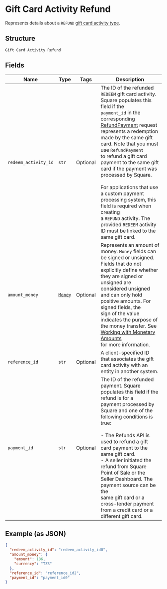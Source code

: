 
# Gift Card Activity Refund

Represents details about a `REFUND` [gift card activity type](../../doc/models/gift-card-activity-type.md).

## Structure

`Gift Card Activity Refund`

## Fields

| Name | Type | Tags | Description |
|  --- | --- | --- | --- |
| `redeem_activity_id` | `str` | Optional | The ID of the refunded `REDEEM` gift card activity. Square populates this field if the<br>`payment_id` in the corresponding [RefundPayment](api-endpoint:Refunds-RefundPayment) request<br>represents a redemption made by the same gift card. Note that you must use `RefundPayment`<br>to refund a gift card payment to the same gift card if the payment was processed by Square.<br><br>For applications that use a custom payment processing system, this field is required when creating<br>a `REFUND` activity. The provided `REDEEM` activity ID must be linked to the same gift card. |
| `amount_money` | [`Money`](../../doc/models/money.md) | Optional | Represents an amount of money. `Money` fields can be signed or unsigned.<br>Fields that do not explicitly define whether they are signed or unsigned are<br>considered unsigned and can only hold positive amounts. For signed fields, the<br>sign of the value indicates the purpose of the money transfer. See<br>[Working with Monetary Amounts](https://developer.squareup.com/docs/build-basics/working-with-monetary-amounts)<br>for more information. |
| `reference_id` | `str` | Optional | A client-specified ID that associates the gift card activity with an entity in another system. |
| `payment_id` | `str` | Optional | The ID of the refunded payment. Square populates this field if the refund is for a<br>payment processed by Square and one of the following conditions is true:<br><br>- The Refunds API is used to refund a gift card payment to the same gift card.<br>- A seller initiated the refund from Square Point of Sale or the Seller Dashboard. The payment source can be the<br>  same gift card or a cross-tender payment from a credit card or a different gift card. |

## Example (as JSON)

```json
{
  "redeem_activity_id": "redeem_activity_id0",
  "amount_money": {
    "amount": 186,
    "currency": "TZS"
  },
  "reference_id": "reference_id2",
  "payment_id": "payment_id0"
}
```

